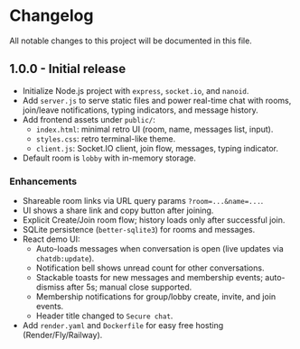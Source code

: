 # Changelog

All notable changes to this project will be documented in this file.

## 1.0.0 - Initial release
- Initialize Node.js project with `express`, `socket.io`, and `nanoid`.
- Add `server.js` to serve static files and power real-time chat with rooms, join/leave notifications, typing indicators, and message history.
- Add frontend assets under `public/`:
  - `index.html`: minimal retro UI (room, name, messages list, input).
  - `styles.css`: retro terminal-like theme.
  - `client.js`: Socket.IO client, join flow, messages, typing indicator.
- Default room is `lobby` with in-memory storage.

### Enhancements
- Shareable room links via URL query params `?room=...&name=...`.
- UI shows a share link and copy button after joining.
- Explicit Create/Join room flow; history loads only after successful join.
- SQLite persistence (`better-sqlite3`) for rooms and messages.
- React demo UI:
  - Auto-loads messages when conversation is open (live updates via `chatdb:update`).
  - Notification bell shows unread count for other conversations.
  - Stackable toasts for new messages and membership events; auto-dismiss after 5s; manual close supported.
  - Membership notifications for group/lobby create, invite, and join events.
  - Header title changed to `Secure chat`.
- Add `render.yaml` and `Dockerfile` for easy free hosting (Render/Fly/Railway).


